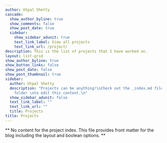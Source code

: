```yaml
---
author: Utpal Shetty
cascade:
  show_author_byline: true
  show_comments: false
  show_post_date: true
  sidebar:
    show_sidebar_adunit: true
    text_link_label: View all projects
    text_link_url: /project/
description: This is the list of projects that I have worked on.
layout: list-grid
show_author_byline: true
show_button_links: false
show_post_date: false
show_post_thumbnail: true
sidebar:
  author: Utpal Shetty
  description: "Projects can be anything!\nCheck out the _index.md file in the /project
    folder \nto edit this content.\n"
  show_sidebar_adunit: false
  text_link_label: ""
  text_link_url: ""
  title: Projects
title: Projects
---
```


** No content for the project index. This file provides front matter for the blog including the layout and boolean options. **

